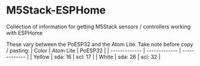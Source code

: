 # M5Stack-ESPHome
Collection of information for getting M5Stack sensors / controllers working with ESPHome

These vary between the PoESP32 and the Atom Lite. Take note before copy / pasting:
| Color  | Atom Lite  | PoESP32 |
| ------------- | ------------- | ------------- |
| Yellow  | sda: 16  | scl: 17  |
| White  | sda: 26  | scl: 32 |
